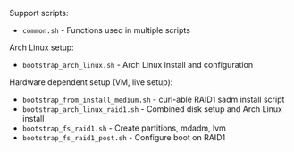 Support scripts:

* `common.sh` - Functions used in multiple scripts

Arch Linux setup:

* `bootstrap_arch_linux.sh` - Arch Linux install and configuration

Hardware dependent setup (VM, live setup):

* `bootstrap_from_install_medium.sh` - curl-able RAID1 sadm install script
* `bootstrap_arch_linux_raid1.sh` - Combined disk setup and Arch Linux install
* `bootstrap_fs_raid1.sh` - Create partitions, mdadm, lvm
* `bootstrap_fs_raid1_post.sh` - Configure boot on RAID1
